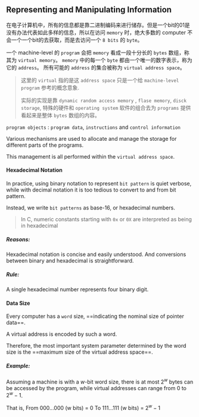 ## Representing and Manipulating Information

在电子计算机中，所有的信息都是靠二进制编码来进行储存。但是一个bit的01是没有办法代表如此多样的信息，所以在访问 `memory` 时，绝大多数的 computer 不会一个一个bit的去获取，而是去访问一个 `8 bits` 的 `byte`。

一个 machine-level 的 `program` 会把 `memory` 看成一段十分长的 `bytes` 数组，称其为 `virtual memory`。 `memory` 中的每一个 `byte` 都由一个唯一的数字表示，称为它的 `address`。 所有可能的 `address` 的集合被称为 `virtual address space`。

> 这里的 `virtual` 指的是这 `address space` 只是一个给 `machine-level program` 参考的概念意象.
> 
> 实际的实现是靠 `dynamic random access memory` , `flase memory`, `disck storage`, 特殊的硬件和 `operating system` 软件的组合去为 `programs` 提供看起来是整体 `bytes` 数组的内容。

`program objects` : `program data`, `instructions` and `control information`

Various mechanisms are used to allocate and manage the storage for different parts of the programs.

This management is all performed within the `virtual address space`.

#### Hexadecimal Notation

In practice, using binary notation to represent `bit pattern` is quiet verbose, while with decimal notation it is too tedious to convert to and from bit pattern.

Instead, we write `bit patterns` as base-16, or hexadecimal numbers. 

>In C, numeric constants starting with `0x` or `0X` are interpreted as being in hexadecimal

##### Reasons:
Hexadecimal notation is concise and easily understood. And conversions between binary and hexadecimal is straightforward. 

##### Rule:
A single hexadecimal number represents four binary digit.

#### Data Size
Every computer has a `word` size, ==indicating the nominal size of pointer data==.

A virtual address is encoded by such a word.

Therefore, the most important system parameter determined by the word size is the ==maximum size of the virtual address space==.

##### Example:
Assuming a machine is with a $w$-bit word size, there is at most $2^w$ bytes can be accessed by the program, while virtual addresses can range from 0 to $2^w - 1$.

That is,
			From  000...000 (w bits)     =       0
			To       111...111 (w bits)   =    $2^w -1$




